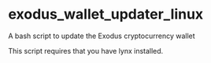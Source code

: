 # exodus_wallet_updater_linux
A bash script to update the Exodus cryptocurrency wallet

This script requires that you have lynx installed.  
